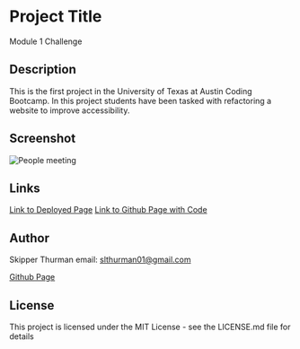 # Project Title

Module 1 Challenge

## Description

This is the first project in the University of Texas
at Austin Coding Bootcamp.  In this project students
have been tasked with refactoring a website to
improve accessibility.

## Screenshot

<img src="/Users/skipperthurman/bootcamp/module-1-challenge/module-1-challenge/Develop/assets/images/webpage-screenshot.html.png" alt="People meeting" title="Webpage screenshot">

## Links

<a href="https://skip-thurm.github.io/module-1-challenge/Develop/">Link to Deployed Page</a>
<a href="https://github.com/skip-thurm/module-1-challenge">Link to Github Page with Code</a>

## Author

Skipper Thurman
email: slthurman01@gmail.com

<a href="https://github.com/skip-thurm">Github Page</a>

## License

This project is licensed under the MIT License - see the LICENSE.md file for details